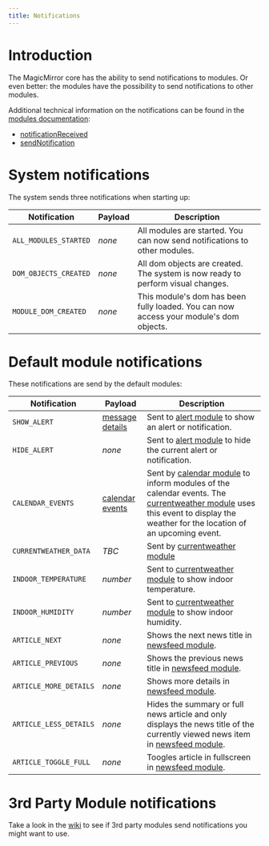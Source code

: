 ```yaml
---
title: Notifications
---
```


# Introduction

The MagicMirror core has the ability to send notifications to modules. Or even better: the modules have the possibility
to send notifications to other modules.

Additional technical information on the notifications can be found in the [modules documentation](https://docs.magicmirror.builders/development/introduction.html#general-advice):

- [notificationReceived](https://docs.magicmirror.builders/development/core-module-file.html#subclassable-module-methods)
- [sendNotification](https://docs.magicmirror.builders/development/core-module-file.html#module-instance-methods)

# System notifications

The system sends three notifications when starting up:

| Notification          | Payload | Description                                                                            |
| --------------------- | ------- | -------------------------------------------------------------------------------------- |
| `ALL_MODULES_STARTED` | _none_  | All modules are started. You can now send notifications to other modules.              |
| `DOM_OBJECTS_CREATED` | _none_  | All dom objects are created. The system is now ready to perform visual changes.        |
| `MODULE_DOM_CREATED`  | _none_  | This module's dom has been fully loaded. You can now access your module's dom objects. |

# Default module notifications

These notifications are send by the default modules:

| Notification           | Payload                                                                                                          | Description                                                                                                                                                                                                                                                                                                                                     |
| ---------------------- | ---------------------------------------------------------------------------------------------------------------- | ----------------------------------------------------------------------------------------------------------------------------------------------------------------------------------------------------------------------------------------------------------------------------------------------------------------------------------------------- |
| `SHOW_ALERT`           | [message details](https://github.com/MichMich/MagicMirror/tree/master/modules/default/alert#notification-params) | Sent to [alert module](https://github.com/MichMich/MagicMirror/tree/master/modules/default/alert) to show an alert or notification.                                                                                                                                                                                                             |
| `HIDE_ALERT`           | _none_                                                                                                           | Sent to [alert module](https://github.com/MichMich/MagicMirror/tree/master/modules/default/alert) to hide the current alert or notification.                                                                                                                                                                                                    |
| `CALENDAR_EVENTS`      | [calendar events](https://github.com/MichMich/MagicMirror/tree/master/modules/default/calendar)                  | Sent by [calendar module](https://github.com/MichMich/MagicMirror/tree/master/modules/default/calendar) to inform modules of the calendar events. The [currentweather module](https://github.com/MichMich/MagicMirror/tree/master/modules/default/currentweather) uses this event to display the weather for the location of an upcoming event. |
| `CURRENTWEATHER_DATA`  | _TBC_                                                                                                            | Sent by [currentweather module](https://github.com/MichMich/MagicMirror/tree/master/modules/default/currentweather)                                                                                                                                                                                                                             |
| `INDOOR_TEMPERATURE`   | _number_                                                                                                         | Sent to [currentweather module](https://github.com/MichMich/MagicMirror/tree/master/modules/default/currentweather) to show indoor temperature.                                                                                                                                                                                                 |
| `INDOOR_HUMIDITY`      | _number_                                                                                                         | Sent to [currentweather module](https://github.com/MichMich/MagicMirror/tree/master/modules/default/currentweather) to show indoor humidity.                                                                                                                                                                                                    |
| `ARTICLE_NEXT`         | _none_                                                                                                           | Shows the next news title in [newsfeed module](https://github.com/MichMich/MagicMirror/tree/master/modules/default/newsfeed).                                                                                                                                                                                                                   |
| `ARTICLE_PREVIOUS`     | _none_                                                                                                           | Shows the previous news title in [newsfeed module](https://github.com/MichMich/MagicMirror/tree/master/modules/default/newsfeed).                                                                                                                                                                                                               |
| `ARTICLE_MORE_DETAILS` | _none_                                                                                                           | Shows more details in [newsfeed module](https://github.com/MichMich/MagicMirror/tree/master/modules/default/newsfeed).                                                                                                                                                                                                                          |
| `ARTICLE_LESS_DETAILS` | _none_                                                                                                           | Hides the summary or full news article and only displays the news title of the currently viewed news item in [newsfeed module](https://github.com/MichMich/MagicMirror/tree/master/modules/default/newsfeed).                                                                                                                                   |
| `ARTICLE_TOGGLE_FULL`  | _none_                                                                                                           | Toogles article in fullscreen in [newsfeed module](https://github.com/MichMich/MagicMirror/tree/master/modules/default/newsfeed).                                                                                                                                                                                                               |

# 3rd Party Module notifications

Take a look in the [wiki](https://github.com/MichMich/MagicMirror/wiki/) to see if 3rd party modules send notifications you might want to use.
